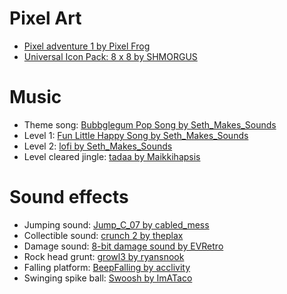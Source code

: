 # Pixel Art

- [Pixel adventure 1 by Pixel Frog](https://pixelfrog-assets.itch.io/pixel-adventure-1)
- [Universal Icon Pack: 8 x 8 by SHMORGUS](https://shmorgus.itch.io/micro-icon-pack)

# Music

- Theme song: [Bubbglegum Pop Song by Seth_Makes_Sounds](https://freesound.org/people/Seth_Makes_Sounds/sounds/686610/)
- Level 1: [Fun Little Happy Song by Seth_Makes_Sounds](https://freesound.org/people/Seth_Makes_Sounds/sounds/722428/)
- Level 2: [lofi by Seth_Makes_Sounds](https://freesound.org/people/Seth_Makes_Sounds/sounds/587897/)
- Level cleared jingle: [tadaa by Maikkihapsis](https://freesound.org/people/Maikkihapsis/sounds/626950/)

# Sound effects

- Jumping sound: [Jump_C_07 by cabled_mess](https://freesound.org/people/cabled_mess/sounds/350900/)
- Collectible sound: [crunch 2 by theplax](https://freesound.org/people/theplax/sounds/608646/)
- Damage sound: [8-bit damage sound by EVRetro](https://freesound.org/people/EVRetro/sounds/501104/)
- Rock head grunt: [growl3 by ryansnook](https://freesound.org/people/ryansnook/sounds/103575/)
- Falling platform: [BeepFalling by acclivity](https://freesound.org/people/acclivity/sounds/25884/)
- Swinging spike ball: [Swoosh by ImATaco](https://freesound.org/people/ImATaco/sounds/724527/)
